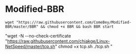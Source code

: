 # Modified-BBR
`wget "https://raw.githubusercontent.com/ComeBey/Modified-BBR/master/BBR" && chmod +x BBR && bash BBR start`



"wget -N --no-check-certificate "https://raw.githubusercontent.com/chiakge/Linux-NetSpeed/master/tcp.sh"
chmod +x tcp.sh
./tcp.sh
"


